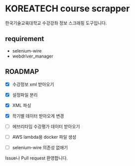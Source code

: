 # KOREATECH course scrapper

한국기술교육대학교 수강강좌 정보 스크래핑 도구입니다.

## requirement

- selenium-wire
- webdriver_manager

## ROADMAP

- [x] 수강정보 xml 받아오기 
- [x] 설정파일 분리
- [x] XML 파싱
- [x] 학기별 데이터 받아오게 변경
- [ ] 에브리타임 수강평가 데이터 받아오기
- [ ] AWS lambda용 docker 파일 생성
- [ ] selenium-wire 의존성 없애기



Issue나 Pull request 환영합니다.